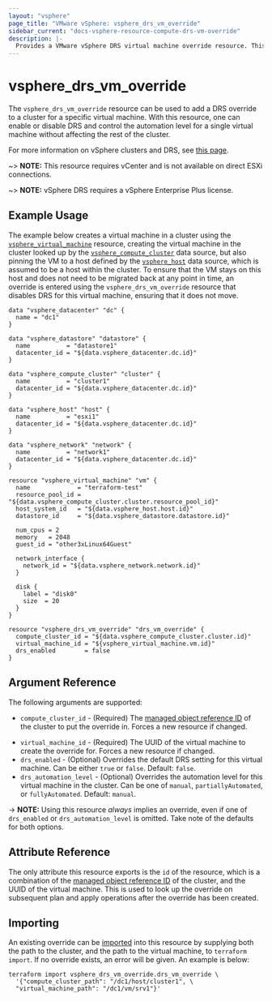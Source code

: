 ```yaml
---
layout: "vsphere"
page_title: "VMware vSphere: vsphere_drs_vm_override"
sidebar_current: "docs-vsphere-resource-compute-drs-vm-override"
description: |-
  Provides a VMware vSphere DRS virtual machine override resource. This can be used to override DRS settings in a cluster.
---
```


# vsphere\_drs\_vm\_override

The `vsphere_drs_vm_override` resource can be used to add a DRS override to a
cluster for a specific virtual machine. With this resource, one can enable or
disable DRS and control the automation level for a single virtual machine
without affecting the rest of the cluster.

For more information on vSphere clusters and DRS, see [this
page][ref-vsphere-drs-clusters].

[ref-vsphere-drs-clusters]: https://docs.vmware.com/en/VMware-vSphere/6.5/com.vmware.vsphere.resmgmt.doc/GUID-8ACF3502-5314-469F-8CC9-4A9BD5925BC2.html

~> **NOTE:** This resource requires vCenter and is not available on direct ESXi
connections.

~> **NOTE:** vSphere DRS requires a vSphere Enterprise Plus license.

## Example Usage

The example below creates a virtual machine in a cluster using the
[`vsphere_virtual_machine`][tf-vsphere-vm-resource] resource, creating the
virtual machine in the cluster looked up by the
[`vsphere_compute_cluster`][tf-vsphere-cluster-data-source] data source, but also
pinning the VM to a host defined by the
[`vsphere_host`][tf-vsphere-host-data-source] data source, which is assumed to
be a host within the cluster. To ensure that the VM stays on this host and does
not need to be migrated back at any point in time, an override is entered using
the `vsphere_drs_vm_override` resource that disables DRS for this virtual
machine, ensuring that it does not move.

[tf-vsphere-vm-resource]: /docs/providers/vsphere/r/virtual_machine.html
[tf-vsphere-cluster-data-source]: /docs/providers/vsphere/d/compute_cluster.html
[tf-vsphere-host-data-source]: /docs/providers/vsphere/d/host.html

```hcl
data "vsphere_datacenter" "dc" {
  name = "dc1"
}

data "vsphere_datastore" "datastore" {
  name          = "datastore1"
  datacenter_id = "${data.vsphere_datacenter.dc.id}"
}

data "vsphere_compute_cluster" "cluster" {
  name          = "cluster1"
  datacenter_id = "${data.vsphere_datacenter.dc.id}"
}

data "vsphere_host" "host" {
  name          = "esxi1"
  datacenter_id = "${data.vsphere_datacenter.dc.id}"
}

data "vsphere_network" "network" {
  name          = "network1"
  datacenter_id = "${data.vsphere_datacenter.dc.id}"
}

resource "vsphere_virtual_machine" "vm" {
  name             = "terraform-test"
  resource_pool_id = "${data.vsphere_compute_cluster.cluster.resource_pool_id}"
  host_system_id   = "${data.vsphere_host.host.id}"
  datastore_id     = "${data.vsphere_datastore.datastore.id}"

  num_cpus = 2
  memory   = 2048
  guest_id = "other3xLinux64Guest"

  network_interface {
    network_id = "${data.vsphere_network.network.id}"
  }

  disk {
    label = "disk0"
    size  = 20
  }
}

resource "vsphere_drs_vm_override" "drs_vm_override" {
  compute_cluster_id = "${data.vsphere_compute_cluster.cluster.id}"
  virtual_machine_id = "${vsphere_virtual_machine.vm.id}"
  drs_enabled        = false
}
```

## Argument Reference

The following arguments are supported:

* `compute_cluster_id` - (Required) The [managed object reference
  ID][docs-about-morefs] of the cluster to put the override in.  Forces a new
  resource if changed.

[docs-about-morefs]: /docs/providers/vsphere/index.html#use-of-managed-object-references-by-the-vsphere-provider

* `virtual_machine_id` - (Required) The UUID of the virtual machine to create
  the override for.  Forces a new resource if changed.
* `drs_enabled` - (Optional) Overrides the default DRS setting for this virtual
  machine. Can be either `true` or `false`. Default: `false`.
* `drs_automation_level` - (Optional) Overrides the automation level for this virtual
  machine in the cluster. Can be one of `manual`, `partiallyAutomated`, or
  `fullyAutomated`. Default: `manual`.

-> **NOTE:** Using this resource _always_ implies an override, even if one of
`drs_enabled` or `drs_automation_level` is omitted. Take note of the defaults
for both options.

## Attribute Reference

The only attribute this resource exports is the `id` of the resource, which is
a combination of the [managed object reference ID][docs-about-morefs] of the
cluster, and the UUID of the virtual machine. This is used to look up the
override on subsequent plan and apply operations after the override has been
created.

## Importing

An existing override can be [imported][docs-import] into this resource by
supplying both the path to the cluster, and the path to the virtual machine, to
`terraform import`. If no override exists, an error will be given.  An example
is below:

[docs-import]: https://www.terraform.io/docs/import/index.html

```
terraform import vsphere_drs_vm_override.drs_vm_override \
  '{"compute_cluster_path": "/dc1/host/cluster1", \
  "virtual_machine_path": "/dc1/vm/srv1"}'
```
